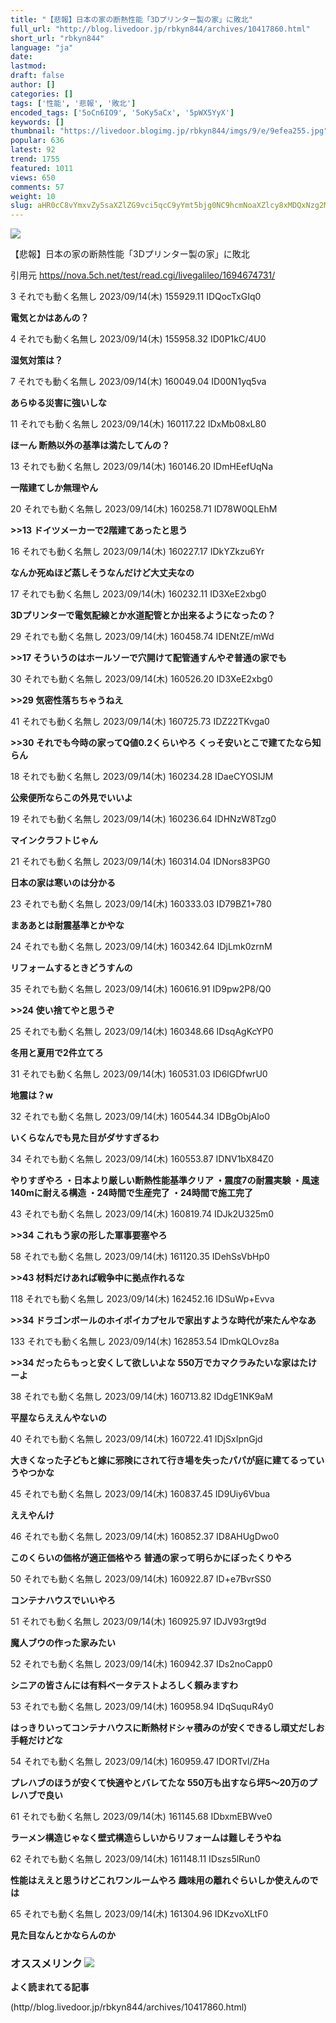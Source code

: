 ```yaml
---
title: "【悲報】日本の家の断熱性能「3Dプリンター製の家」に敗北"
full_url: "http://blog.livedoor.jp/rbkyn844/archives/10417860.html"
short_url: "rbkyn844"
language: "ja"
date: 
lastmod: 
draft: false
author: []
categories: []
tags: ['性能', '悲報', '敗北']
encoded_tags: ['5oCn6IO9', '5oKy5aCx', '5pWX5YyX']
keywords: []
thumbnail: "https://livedoor.blogimg.jp/rbkyn844/imgs/9/e/9efea255.jpg"
popular: 636
latest: 92
trend: 1755
featured: 1011
views: 650
comments: 57
weight: 10
slug: aHR0cC8vYmxvZy5saXZlZG9vci5qcC9yYmt5bjg0NC9hcmNoaXZlcy8xMDQxNzg2MC5odG1s
---
```


![](https://livedoor.blogimg.jp/rbkyn844/imgs/9/e/9efea255.jpg)

<div><p>【悲報】日本の家の断熱性能「3Dプリンター製の家」に敗北</p><p>引用元 <a href='https//nova.5ch.net/test/read.cgi/livegalileo/1694674731/' target='_blank' title=''>https//nova.5ch.net/test/read.cgi/livegalileo/1694674731/ </a> </p> <p class='res1'>3 それでも動く名無し 2023/09/14(木) 155929.11 IDQocTxGIq0 </p> <p class='res2'><b> 電気とかはあんの？ </b></p> <p class='res1'>4 それでも動く名無し 2023/09/14(木) 155958.32 ID0P1kC/4U0 </p> <p class='res2'><b> 湿気対策は？ </b></p> <p class='res1'>7 それでも動く名無し 2023/09/14(木) 160049.04 ID00N1yq5va </p> <p class='res2'><b> あらゆる災害に強いしな </b></p> <p class='res1'>11 それでも動く名無し 2023/09/14(木) 160117.22 IDxMb08xL80 </p> <p class='res2'><b> ほーん 断熱以外の基準は満たしてんの？ </b></p> <p class='res1'>13 それでも動く名無し 2023/09/14(木) 160146.20 IDmHEefUqNa </p> <p class='res2'><b> 一階建てしか無理やん </b></p> <p class='res1'>20 それでも動く名無し 2023/09/14(木) 160258.71 ID78W0QLEhM </p> <p class='res2'><b> >>13 ドイツメーカーで2階建てあったと思う </b></p> <p class='res1'>16 それでも動く名無し 2023/09/14(木) 160227.17 IDkYZkzu6Yr </p> <p class='res2'><b> なんか死ぬほど蒸しそうなんだけど大丈夫なの </b></p> <p class='res1'>17 それでも動く名無し 2023/09/14(木) 160232.11 ID3XeE2xbg0 </p> <p class='res2'><b> 3Dプリンターで電気配線とか水道配管とか出来るようになったの？ </b></p> <p class='res1'>29 それでも動く名無し 2023/09/14(木) 160458.74 IDENtZE/mWd </p> <p class='res2'><b> >>17 そういうのはホールソーで穴開けて配管通すんやぞ普通の家でも </b></p> <p class='res1'>30 それでも動く名無し 2023/09/14(木) 160526.20 ID3XeE2xbg0 </p> <p class='res2'><b> >>29 気密性落ちちゃうねえ </b></p> <p class='res1'>41 それでも動く名無し 2023/09/14(木) 160725.73 IDZ22TKvga0 </p> <p class='res2'><b> >>30 それでも今時の家ってQ値0.2くらいやろ くっそ安いとこで建てたなら知らん </b></p> <p class='no-pc'></p> <p class='res1'>18 それでも動く名無し 2023/09/14(木) 160234.28 IDaeCYOSIJM </p> <p class='res2'><b> 公衆便所ならこの外見でいいよ </b></p> <p class='res1'>19 それでも動く名無し 2023/09/14(木) 160236.64 IDHNzW8Tzg0 </p> <p class='res2'><b> マインクラフトじゃん </b></p> <p class='res1'>21 それでも動く名無し 2023/09/14(木) 160314.04 IDNors83PG0 </p> <p class='res2'><b> 日本の家は寒いのは分かる </b></p> <p class='res1'>23 それでも動く名無し 2023/09/14(木) 160333.03 ID79BZ1+780 </p> <p class='res2'><b> まああとは耐震基準とかやな </b></p> <p class='res1'>24 それでも動く名無し 2023/09/14(木) 160342.64 IDjLmk0zrnM </p> <p class='res2'><b> リフォームするときどうすんの </b></p> <p class='res1'>35 それでも動く名無し 2023/09/14(木) 160616.91 ID9pw2P8/Q0 </p> <p class='res2'><b> >>24 使い捨てやと思うぞ </b></p> <p class='res1'>25 それでも動く名無し 2023/09/14(木) 160348.66 IDsqAgKcYP0 </p> <p class='res2'><b> 冬用と夏用で2件立てろ </b></p> <p class='res1'>31 それでも動く名無し 2023/09/14(木) 160531.03 ID6lGDfwrU0 </p> <p class='res2'><b> 地震は？w </b></p> <p class='res1'>32 それでも動く名無し 2023/09/14(木) 160544.34 IDBgObjAIo0 </p> <p class='res2'><b> いくらなんでも見た目がダサすぎるわ </b></p> <p class='res1'>34 それでも動く名無し 2023/09/14(木) 160553.87 IDNV1bX84Z0 </p> <p class='res2'><b> やりすぎやろ ・日本より厳しい断熱性能基準クリア ・震度7の耐震実験 ・風速140mに耐える構造 ・24時間で生産完了 ・24時間で施工完了 </b></p> <p class='res1'>43 それでも動く名無し 2023/09/14(木) 160819.74 IDJk2U325m0 </p> <p class='res2'><b> >>34 これもう家の形した軍事要塞やろ </b></p> <p class='res1'>58 それでも動く名無し 2023/09/14(木) 161120.35 IDehSsVbHp0 </p> <p class='res2'><b> >>43 材料だけあれば戦争中に拠点作れるな </b></p> <p class='res1'>118 それでも動く名無し 2023/09/14(木) 162452.16 IDSuWp+Evva </p> <p class='res2'><b> >>34 ドラゴンボールのホイポイカプセルで家出すような時代が来たんやなあ </b></p> <p class='res1'>133 それでも動く名無し 2023/09/14(木) 162853.54 IDmkQLOvz8a </p> <p class='res2'><b> >>34 だったらもっと安くして欲しいよな 550万でカマクラみたいな家はたけーよ </b></p> <p class='res1'>38 それでも動く名無し 2023/09/14(木) 160713.82 IDdgE1NK9aM </p> <p class='res2'><b> 平屋ならええんやないの </b></p> <p class='res1'>40 それでも動く名無し 2023/09/14(木) 160722.41 IDjSxIpnGjd </p> <p class='res2'><b> 大きくなった子どもと嫁に邪険にされて行き場を失ったパパが庭に建てるっていうやつかな </b></p> <p class='res1'>45 それでも動く名無し 2023/09/14(木) 160837.45 ID9Uiy6Vbua </p> <p class='res2'><b> ええやんけ </b></p> <p class='res1'>46 それでも動く名無し 2023/09/14(木) 160852.37 ID8AHUgDwo0 </p> <p class='res2'><b> このくらいの価格が適正価格やろ 普通の家って明らかにぼったくりやろ </b></p> <p class='res1'>50 それでも動く名無し 2023/09/14(木) 160922.87 ID+e7BvrSS0 </p> <p class='res2'><b> コンテナハウスでいいやろ </b></p> <p class='res1'>51 それでも動く名無し 2023/09/14(木) 160925.97 IDJV93rgt9d </p> <p class='res2'><b> 魔人ブウの作った家みたい </b></p> <p class='res1'>52 それでも動く名無し 2023/09/14(木) 160942.37 IDs2noCapp0 </p> <p class='res2'><b> シニアの皆さんには有料ベータテストよろしく頼みますわ </b></p> <p class='res1'>53 それでも動く名無し 2023/09/14(木) 160958.94 IDqSuquR4y0 </p> <p class='res2'><b> はっきりいってコンテナハウスに断熱材ドシャ積みのが安くできるし頑丈だしお手軽だけどな </b></p> <p class='res1'>54 それでも動く名無し 2023/09/14(木) 160959.47 IDORTvl/ZHa </p> <p class='res2'><b> プレハブのほうが安くて快適やとバレてたな 550万も出すなら坪5～20万のプレハブで良い </b></p> <p class='res1'>61 それでも動く名無し 2023/09/14(木) 161145.68 IDbxmEBWve0 </p> <p class='res2'><b> ラーメン構造じゃなく壁式構造らしいからリフォームは難しそうやね </b></p> <p class='res1'>62 それでも動く名無し 2023/09/14(木) 161148.11 IDszs5lRun0 </p> <p class='res2'><b> 性能はええと思うけどこれワンルームやろ 趣味用の離れぐらいしか使えんのでは </b></p> <p class='res1'>65 それでも動く名無し 2023/09/14(木) 161304.96 IDKzvoXLtF0 </p> <p class='res2'><b> 見た目なんとかならんのか </b></p> <p id='5077e33f033c4e934bb013c7c4eb8bbd'> </p> <p class='no-pc'></p> <h3 class='linkh'>オススメリンク <img src='http//blog.livedoor.jp/rbkyn844/ftp/fusagikom-fikergh.png'></h3> <p class='link2'> </p> <p class='no-pc'></p> <p class='no-pc'><p><b>よく読まれてる記事</b></p></p> </div>

(http//blog.livedoor.jp/rbkyn844/archives/10417860.html)
